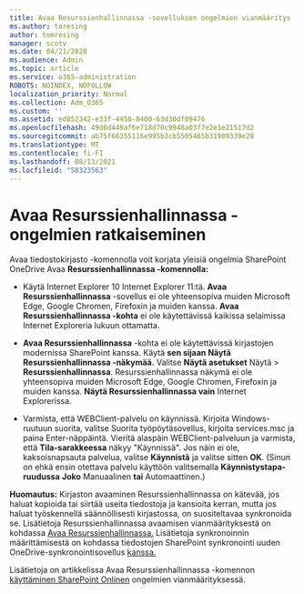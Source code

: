 ```yaml
---
title: Avaa Resurssienhallinnassa -sovelluksen ongelmien vianmääritys
ms.author: toresing
author: tomresing
manager: scotv
ms.date: 04/21/2020
ms.audience: Admin
ms.topic: article
ms.service: o365-administration
ROBOTS: NOINDEX, NOFOLLOW
localization_priority: Normal
ms.collection: Adm_O365
ms.custom: ''
ms.assetid: ed852342-e33f-4450-8400-63d30df09476
ms.openlocfilehash: 49d6d449af6e718d70c9948a03f7e2e1e21517d2
ms.sourcegitcommit: ab75f66355116e995b3cb5505465b31989339e28
ms.translationtype: MT
ms.contentlocale: fi-FI
ms.lasthandoff: 08/13/2021
ms.locfileid: "58323563"
---
```

# <a name="fix-problems-with-open-with-explorer"></a>Avaa Resurssienhallinnassa -ongelmien ratkaiseminen

Avaa tiedostokirjasto -komennolla voit korjata yleisiä ongelmia SharePoint OneDrive Avaa **Resurssienhallinnassa -komennolla:** 
  
- Käytä Internet Explorer 10 Internet Explorer 11:tä. **Avaa Resurssienhallinnassa** -sovellus ei ole yhteensopiva muiden Microsoft Edge, Google Chromen, Firefoxin ja muiden kanssa. **Avaa Resurssienhallinnassa -kohta** ei ole käytettävissä kaikissa selaimissa Internet Exploreria lukuun ottamatta. 
    
- **Avaa Resurssienhallinnassa** -kohta ei ole käytettävissä kirjastojen modernissa SharePoint kanssa. Käytä **sen sijaan Näytä Resurssienhallinnassa -näkymää.** Valitse **Näytä asetukset** Näytä \> **Resurssienhallinnassa**. Resurssienhallinnassa näkymä ei ole yhteensopiva muiden Microsoft Edge, Google Chromen, Firefoxin ja muiden kanssa. **Näytä Resurssienhallinnassa vain** Internet Explorerissa. 
    
- Varmista, että WEBClient-palvelu on käynnissä. Kirjoita Windows-ruutuun suorita, valitse Suorita työpöytäsovellus, kirjoita services.msc ja paina Enter-näppäintä. Vieritä alaspäin WEBClient-palveluun ja varmista, että **Tila-sarakkeessa** näkyy "Käynnissä". Jos näin ei ole, kaksoisnapsauta palvelua, valitse **Käynnistä** ja valitse sitten **OK**. (Sinun on ehkä ensin otettava palvelu käyttöön valitsemalla **Käynnistystapa-ruudussa** **Joko** Manuaalinen **tai** Automaattinen.) 
    
**Huomautus:** Kirjaston avaaminen Resurssienhallinnassa on kätevää, jos haluat kopioida tai siirtää useita tiedostoja ja kansioita kerran, mutta jos haluat työskennellä säännöllisesti kirjastossa, on suositeltavaa synkronoida se. Lisätietoja Resurssienhallinnassa avaamisen vianmäärityksestä on kohdassa [Avaa Resurssienhallinnassa.](https://go.microsoft.com/fwlink/?linkid=871665) Lisätietoja synkronoinnin määrittämisestä on kohdassa tiedostojen SharePoint synkronointi uuden OneDrive-synkronointisovellus [kanssa.](https://go.microsoft.com/fwlink/?linkid=871666)
  
Lisätietoja on artikkelissa Avaa Resurssienhallinnassa -komennon [käyttäminen SharePoint Onlinen](https://docs.microsoft.com/sharepoint/support/lists-and-libraries/troubleshoot-issues-using-open-with-explorer) ongelmien vianmäärityksessä. 
  

